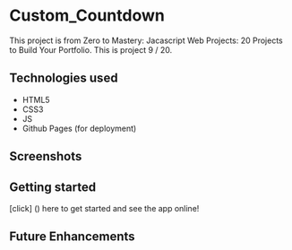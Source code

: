 # Custom_Countdown
This project is from Zero to Mastery: Jacascript Web Projects: 20 Projects to Build Your Portfolio. This is project 9 / 20.


## Technologies used
- HTML5
- CSS3
- JS
- Github Pages (for deployment)

## Screenshots


## Getting started

[click] () here to get started and see the app online! 

## Future Enhancements